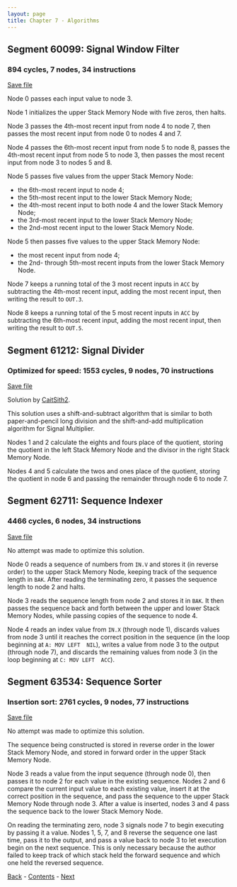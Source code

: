```yaml
---
layout: page
title: Chapter 7 - Algorithms
---
```


## Segment 60099: Signal Window Filter

### 894 cycles, 7 nodes, 34 instructions

[Save file](save/60099.0.txt)

Node 0 passes each input value to node 3.

Node 1 initializes the upper Stack Memory Node with five zeros, then halts.

Node 3 passes the 4th-most recent input from node 4 to node 7, then passes the most recent input from node 0 to nodes 4 and 7.

Node 4 passes the 6th-most recent input from node 5 to node 8, passes the 4th-most recent input from node 5 to node 3, then passes the most recent input from node 3 to nodes 5 and 8.

Node 5 passes five values from the upper Stack Memory Node:
 - the 6th-most recent input to node 4;
 - the 5th-most recent input to the lower Stack Memory Node;
 - the 4th-most recent input to both node 4 and the lower Stack Memory Node;
 - the 3rd-most recent input to the lower Stack Memory Node;
 - the 2nd-most recent input to the lower Stack Memory Node.

Node 5 then passes five values to the upper Stack Memory Node:
 - the most recent input from node 4;
 - the 2nd- through 5th-most recent inputs from the lower Stack Memory Node. 

Node 7 keeps a running total of the 3 most recent inputs in `ACC` by subtracting the 4th-most recent input, adding the most recent input, then writing the result to `OUT.3`.

Node 8 keeps a running total of the 5 most recent inputs in `ACC` by subtracting the 6th-most recent input, adding the most recent input, then writing the result to `OUT.5`.

## Segment 61212: Signal Divider

### Optimized for speed: 1553 cycles, 9 nodes, 70 instructions

[Save file](save/61212.1.txt)

Solution by [CaitSith2](https://github.com/CaitSith2).

This solution uses a shift-and-subtract algorithm that is similar to both paper-and-pencil long division and the shift-and-add multiplication algorithm for Signal Multiplier.

Nodes 1 and 2 calculate the eights and fours place of the quotient, storing the quotient in the left Stack Memory Node and the divisor in the right Stack Memory Node.

Nodes 4 and 5 calculate the twos and ones place of the quotient, storing the quotient in node 6 and passing the remainder through node 6 to node 7.

## Segment 62711: Sequence Indexer

### 4466 cycles, 6 nodes, 34 instructions

[Save file](save/62711.0.txt)

No attempt was made to optimize this solution.

Node 0 reads a sequence of numbers from `IN.V` and stores it (in reverse order) to the upper Stack Memory Node, keeping track of the sequence length in `BAK`. After reading the terminating zero, it passes the sequence length to node 2 and halts.

Node 3 reads the sequence length from node 2 and stores it in `BAK`. It then passes the sequence back and forth between the upper and lower Stack Memory Nodes, while passing copies of the sequence to node 4.

Node 4 reads an index value from `IN.X` (through node 1), discards values from node 3 until it reaches the correct position in the sequence (in the loop beginning at `A: MOV LEFT  NIL`), writes a value from node 3 to the output (through node 7), and discards the remaining values from node 3 (in the loop beginning at `C: MOV LEFT  ACC`).

## Segment 63534: Sequence Sorter

### Insertion sort: 2761 cycles, 9 nodes, 77 instructions

[Save file](save/63534.0.txt)

No attempt was made to optimize this solution.

The sequence being constructed is stored in reverse order in the lower Stack Memory Node, and stored in forward order in the upper Stack Memory Node.

Node 3 reads a value from the input sequence (through node 0), then passes it to node 2 for each value in the existing sequence. Nodes 2 and 6 compare the current input value to each existing value, insert it at the correct position in the sequence, and pass the sequence to the upper Stack Memory Node through node 3. After a value is inserted, nodes 3 and 4 pass the sequence back to the lower Stack Memory Node.

On reading the terminating zero, node 3 signals node 7 to begin executing by passing it a value. Nodes 1, 5, 7, and 8 reverse the sequence one last time, pass it to the output, and pass a value back to node 3 to let execution begin on the next sequence. This is only necessary because the author failed to keep track of which stack held the forward sequence and which one held the reversed sequence.

[Back](chapter06.html) - [Contents](index.html) - [Next](chapter08.html)
